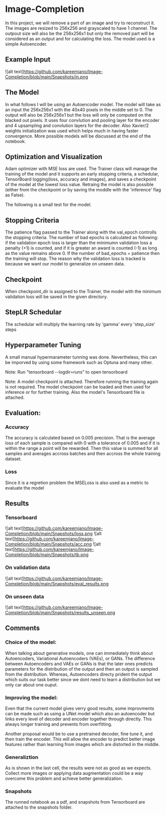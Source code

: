 # Image-Completion
In this project, we will remove a part of an image and try to reconstruct it. The images are resized to 256x256 and grayscaled to have 1 channel. The outpout size will also be the 256x256x1 but only the removed part will be considered as an output and for calculating the loss. The model used is a simple Autoencoder.

## Example Input
![alt text]https://github.com/kareemjano/Image-Completion/blob/main/Snapshots/in.png

## The Model
In what follows I will be using an Autoencoder model. The model will take as an input the 256x256x1 with the 40x40 pixels in the middle set to 0. The output will also be 256x256x1 but the loss will only be computed on the blacked out pixels. It uses four convlution and pooling layer for the encoder and 4 upsampling and convlution layers for the decoder. Also Xavier/2 weights initialization was used which helps much in having faster convergence. More possible models will be discussed at the end of the notebook.
## Optimization and Visualization
Adam optimizer with MSE loss are used. The Trainer class will manage the training of the model and it supports an early stopping criteria, a schedular, TensorBoard logging(loss, accuracy and images), and saves a checkpoint of the model at the lowest loss value. Retraing the model is also possible (either from the checkpoint or by saving the moddle with the 'inference' flag as False).

The following is a small test for the model.

## Stopping Criteria
The patience flag passed to the Trainer along with the val_epoch controlls the stopping criteria. The number of bad epochs is calculated as following: if the validation epoch loss is larger than the minimumn validation loss a penalty (+1) is counted, and if it is greater an award is counted (-1) as long as the value remains above 0. If the number of bad_epochs = patience then the training will stop. The reason why the validation loss is tracked is because we want our model to generalize on unseen data.

## Checkpoint
When checkpoint_dir is assigned to the Trainer, the model with the minimum validation loss will be saved in the given directory.

## StepLR Schedular
The schedular will multiply the learning rate by 'gamma' every 'step_size' steps


## Hyperparameter Tuning
A small manual hypermarameter tunning was done. Nevertheless, this can be imporved by using some framework such as Optuna and many other.


Note: Run "tensorboard --logdir=runs" to open tensorboard

Note: A model checkpoint is attached. Therefore running the training again is not required. The model checkpoint can be loaded and then used for inference or for further training. Also the model's Tensorboard file is attached.

## Evaluation: 
### Accuracy
The accuracy is calculated based on 0.005 precision. That is the average loss of each sample is compared with 0 with a tolerance of 0.005 and if it is within the range a point will be rewarded. Then this value is summed for all samples and averages accross batches and then accross the whole training dataset.
### Loss
Since it is a regretion problem the MSELoss is also used as a metric to evaluate the model

## Results
### Tensorboard
![alt text]https://github.com/kareemjano/Image-Completion/blob/main/Snapshots/loss.png
![alt text]https://github.com/kareemjano/Image-Completion/blob/main/Snapshots/acc.png
![alt text]https://github.com/kareemjano/Image-Completion/blob/main/Snapshots/tb.png

### On validation data
![alt text]https://github.com/kareemjano/Image-Completion/blob/main/Snapshots/eval_results.png

### On unseen data
![alt text]https://github.com/kareemjano/Image-Completion/blob/main/Snapshots/results_unseen.png
 
## Comments
### Choice of the model:
When talking about generative models, one can immediately think about Autoencoders, Variational Autoencoders (VAEs), or GANs. The difference between Autoencoders and VAEs or GANs is that the later ones predicts parameters for the distribution of the output and then an output is sampled from the distribution. Whereas, Autoencoders directy prident the output which suits our task better since we dont need to learn a distribution but we only car about one ouput. 
### Improving the model:
Even that the current model gives verry good results, some improvments can be made such as using a UNet model which also an autoencoder but links every level of decoder and encoder together through directly. This always longer training and prevents from overfitting.

Another proposal would be to use a pretrained decoder, fine tune it, and then train the encoder. This will allow the encoder to predict better image features rather than learning from images which are distorted in the middle.

### Generaliztion
As is shown in the last cell, the results were not as good as we expects. Collect more images or applying data augmentation could be a way overcome this problem and achieve better generalization.

### Snapshots
The runned notebook as a pdf, and snapshots from Tensorboard are attached to the snapshots folder.
